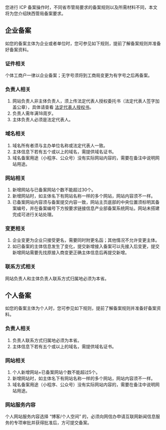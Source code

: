 您进行 ICP 备案操作时，不同省市管局要求的备案规则以及所需材料不同，本文将为您介绍陕西管局备案要求。

## 企业备案
如您的备案主体为企业或者单位时，您可参见如下规则，提前了解备案规则并准备好备案资料。

### 证件相关
个体工商户一律以企业备案；无字号须将到工商局变更为有字号之后再备案。

### 负责人相关
1. 网站负责人非主体负责人，须上传法定代表人授权委托书（法定代表人签字加盖公章），具体请查看 [法定代表人授权书](https://cloud.tencent.com/document/product/243/14968#.E6.B3.95.E5.AE.9A.E4.BB.A3.E8.A1.A8.E4.BA.BA.E6.8E.88.E6.9D.83.E4.B9.A6)。
2. 负责人需年满18周岁。
3. 主体负责人必须是法定代表人。

### 域名相关
1. 域名所有者须与主办单位名称或法定代表人一致。
2. 主体信息下若有五个或以上的域名，需提供域名证书。
3. 域名备案用途（小程序、公众号）没有实际网站内容的，需要在备注中说明网站用途。

### 网站相关
1. 新增网站与已备案网站个数不能超过30个。
2. 新增网站时，如主体名下有网站名称一样的多个网站，网站内容须不一样。
3. 已备案网站内容须与备案提交内容一致，网站主页底部的中央位置须标明其备案编号，并在备案编号下方按要求链接信息产业部备案系统网址。网站未搭建完成可进行关站处理。

### 变更相关
1. 企业变更为企业只接受更名，需要同时附更名函；其他情况不允许变更主体。
2. 如已备案的主体信息发生了变化，提交新增接入备案可以先接入后变更，提交新增网站需要先找原接入商变更正确主体信息后再提交新增。

### 联系方式相关
网站负责人和主体负责人联系方式归属地必须为本省。

## 个人备案
如您的备案主体为个人时，您可参见如下规则，提前了解备案规则并准备好备案资料。

### 负责人相关
1. 负责人联系方式归属地必须为本省。
2. 主体信息下若有五个或以上的域名，需提供域名证书。

### 网站相关
1. 个人新增网站+已备案网站个数不能超过5个。
2. 新增网站时，如主体名下有网站名称一样的多个网站，网站内容须不一样。
3. 域名备案用途（小程序、公众号）没有实际网站内容的，需要在备注中说明网站用途。

### 网站服务内容
个人网站服务内容选择 “博客/个人空间” 的，必须向网信办申请互联网新闻信息服务的专项审批并获得批准后，方可提交备案。
